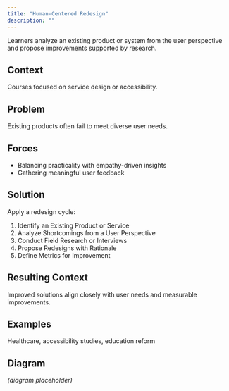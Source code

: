 ```yaml
---
title: "Human-Centered Redesign"
description: ""
---
```


Learners analyze an existing product or system from the user perspective and propose improvements supported by research.

## Context
Courses focused on service design or accessibility.

## Problem
Existing products often fail to meet diverse user needs.

## Forces
- Balancing practicality with empathy-driven insights
- Gathering meaningful user feedback

## Solution
Apply a redesign cycle:
1. Identify an Existing Product or Service
2. Analyze Shortcomings from a User Perspective
3. Conduct Field Research or Interviews
4. Propose Redesigns with Rationale
5. Define Metrics for Improvement

## Resulting Context
Improved solutions align closely with user needs and measurable improvements.

## Examples
Healthcare, accessibility studies, education reform

## Diagram
*(diagram placeholder)*
